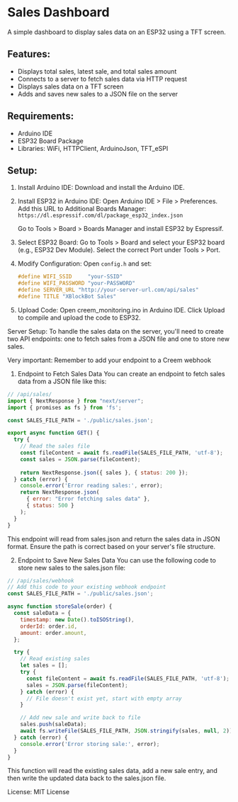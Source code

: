# Sales Dashboard

A simple dashboard to display sales data on an ESP32 using a TFT screen.

## Features:
- Displays total sales, latest sale, and total sales amount
- Connects to a server to fetch sales data via HTTP request
- Displays sales data on a TFT screen
- Adds and saves new sales to a JSON file on the server

## Requirements:
- Arduino IDE
- ESP32 Board Package
- Libraries: WiFi, HTTPClient, ArduinoJson, TFT_eSPI

## Setup:
1. Install Arduino IDE:
   Download and install the Arduino IDE.

2. Install ESP32 in Arduino IDE:
   Open Arduino IDE > File > Preferences.
   Add this URL to Additional Boards Manager:  
   `https://dl.espressif.com/dl/package_esp32_index.json`

   Go to Tools > Board > Boards Manager and install ESP32 by Espressif.

3. Select ESP32 Board:
   Go to Tools > Board and select your ESP32 board (e.g., ESP32 Dev Module).
   Select the correct Port under Tools > Port.

4. Modify Configuration:
   Open `config.h` and set:

   ```cpp
   #define WIFI_SSID     "your-SSID"
   #define WIFI_PASSWORD "your-PASSWORD"
   #define SERVER_URL "http://your-server-url.com/api/sales"
   #define TITLE "XBlockBot Sales"
   ```
   
5. Upload Code: Open creem_monitoring.ino in Arduino IDE. Click Upload to compile and upload the code to ESP32.
   
Server Setup: To handle the sales data on the server, you'll need to create two API endpoints: one to fetch sales from a JSON file and one to store new sales.

Very important: Remember to add your endpoint to a Creem webhook

1. Endpoint to Fetch Sales Data
You can create an endpoint to fetch sales data from a JSON file like this:

```js
// /api/sales/
import { NextResponse } from "next/server";
import { promises as fs } from 'fs';

const SALES_FILE_PATH = './public/sales.json';

export async function GET() {
  try {
    // Read the sales file
    const fileContent = await fs.readFile(SALES_FILE_PATH, 'utf-8');
    const sales = JSON.parse(fileContent);
    
    return NextResponse.json({ sales }, { status: 200 });
  } catch (error) {
    console.error('Error reading sales:', error);
    return NextResponse.json(
      { error: "Error fetching sales data" },
      { status: 500 }
    );
  }
}
```

This endpoint will read from sales.json and return the sales data in JSON format. Ensure the path is correct based on your server's file structure.

2. Endpoint to Save New Sales Data
You can use the following code to store new sales to the sales.json file:

```js
// /api/sales/webhook
// Add this code to your existing webhook endpoint
const SALES_FILE_PATH = './public/sales.json';

async function storeSale(order) {
  const saleData = {
    timestamp: new Date().toISOString(),
    orderId: order.id,
    amount: order.amount,
  };

  try {
    // Read existing sales
    let sales = [];
    try {
      const fileContent = await fs.readFile(SALES_FILE_PATH, 'utf-8');
      sales = JSON.parse(fileContent);
    } catch (error) {
      // File doesn't exist yet, start with empty array
    }

    // Add new sale and write back to file
    sales.push(saleData);
    await fs.writeFile(SALES_FILE_PATH, JSON.stringify(sales, null, 2));
  } catch (error) {
    console.error('Error storing sale:', error);
  }
}
```

This function will read the existing sales data, add a new sale entry, and then write the updated data back to the sales.json file.

License:
MIT License
